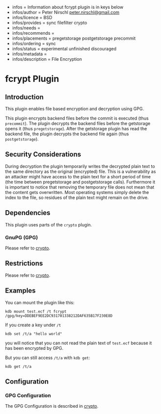 - infos = Information about fcrypt plugin is in keys below
- infos/author = Peter Nirschl <peter.nirschl@gmail.com>
- infos/licence = BSD
- infos/provides = sync filefilter crypto
- infos/needs =
- infos/recommends =
- infos/placements = pregetstorage postgetstorage precommit
- infos/ordering = sync
- infos/status = experimental unfinished discouraged
- infos/metadata =
- infos/description = File Encryption

# fcrypt Plugin #

## Introduction ##

This plugin enables file based encryption and decryption using GPG.

This plugin encrypts backend files before the commit is executed (thus `precommit`).
The plugin decrypts the backend files before the getstorage opens it (thus `pregetstorage`).
After the getstorage plugin has read the backend file, the plugin decrypts the backend file again (thus `postgetstorage`).

## Security Considerations ##

During decryption the plugin temporarily writes the decrypted plain text to the same directory as the original (encrypted) file.
This is a vulnerability as an attacker might have access to the plain text for a short period of time (the time between pregetstorage and postgetstorage calls).
Furthermore it is important to notice that removing the temporary file does not mean that the content gets overwritten.
Most operating systems simply delete the index to the file, so residues of the plain text might remain on the drive.

## Dependencies ##

This plugin uses parts of the `crypto` plugin.

### GnuPG (GPG) ###

Please refer to [crypto](../crypto/).

## Restrictions ##

Please refer to [crypto](../crypto/).

## Examples ##

You can mount the plugin like this:

	kdb mount test.ecf /t fcrypt /gpg/key=DDEBEF9EE2DC931701338212DAF635B17F230E8D

If you create a key under `/t`

	kdb set /t/a "hello world"

you will notice that you can not read the plain text of `test.ecf` because it has been encrypted by GPG.

But you can still access `/t/a` with `kdb get`:

	kdb get /t/a

## Configuration ##

### GPG Configuration ###

The GPG Configuration is described in [crypto](../crypto/).
